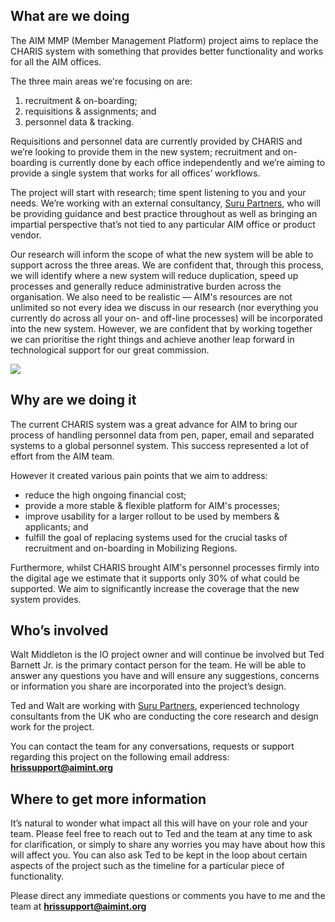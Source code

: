 ## What are we doing
The AIM MMP (Member Management Platform) project aims to replace the CHARIS system with something that provides better functionality and works for all the AIM offices. 

The three main areas we're focusing on are:

1. recruitment & on-boarding;
1. requisitions & assignments; and
1. personnel data & tracking.

Requisitions and personnel data are currently provided by CHARIS and we’re looking to provide them in the new system; recruitment and on-boarding is currently done by each office independently and we’re aiming to provide a single system that works for all offices’ workflows.

The project will start with research; time spent listening to you and your needs. We’re working with an external consultancy, [Suru Partners](https://surupartners.com), who will be providing guidance and best practice throughout as well as bringing an impartial perspective that’s not tied to any particular AIM office or product vendor.

Our research will inform the scope of what the new system will be able to support across the three areas. We are confident that, through this process, we will identify where a new system will reduce duplication, speed up processes and generally reduce administrative burden across the organisation. We also need to be realistic — AIM's resources are not unlimited so not every idea we discuss in our research (nor everything you currently do across all your on- and off-line processes) will be incorporated into the new system. However, we are confident that by working together we can prioritise the right things and achieve another leap forward in technological support for our great commission.

<img class="overview-diagram" src="/images/overview.svg" />

## Why are we doing it
The current CHARIS system was a great advance for AIM to bring our process of handling personnel data from pen, paper, email and separated systems to a global personnel system. This success represented a lot of effort from the AIM team.

However it created various pain points that we aim to address:

- reduce the high ongoing financial cost; 
- provide a more stable & flexible platform for AIM's processes;
- improve usability for a larger rollout to be used by members & applicants; and
- fulfill the goal of replacing systems used for the crucial tasks of recruitment and on-boarding in Mobilizing Regions.

Furthermore, whilst CHARIS brought AIM's personnel processes firmly into the digital age we estimate that it supports only 30% of what could be supported. We aim to significantly increase the coverage that the new system provides.

## Who’s involved 
Walt Middleton is the IO project owner and will continue be involved but Ted Barnett Jr. is the primary contact person for the team. He will be able to answer any questions you have and will ensure any suggestions, concerns or information you share are incorporated into the project’s design. 

Ted and Walt are working with [Suru Partners](https://surupartners.com), experienced technology consultants from the UK who are conducting the core research and design work for the project.

You can contact the team for any conversations, requests or support regarding this project on the following email address: [**hrissupport@aimint.org**](mailto:hrissupport@aimint.org)

## Where to get more information
It’s natural to wonder what impact all this will have on your role and your team. Please feel free to reach out to Ted and the team at any time to ask for clarification, or simply to share any worries you may have about how this will affect you. You can also ask Ted to be kept in the loop about certain aspects of the project such as the timeline for a particular piece of functionality.

Please direct any immediate questions or comments you have to me and the team at [**hrissupport@aimint.org**](mailto:hrissupport@aimint.org)
